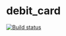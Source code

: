 # debit_card
[![Build status](https://ci.appveyor.com/api/projects/status/xt6av3k1rc7h3ysi?svg=true)](https://ci.appveyor.com/project/bloody-slipper/debit-card)
